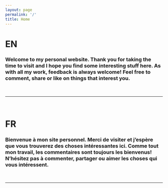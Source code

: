 ```yaml
---
layout: page
permalink: '/'
title: Home
---
```


<div class="container">
	<div class="row">
		<div class="col-lg-2">
			<h1>EN</h1>
		</div>
		<div class="col-lg-7">
			<h3>Welcome to my personal website. Thank you for taking the time to visit and I hope you find some interesting stuff here. As with all my work, feedback is always welcome! Feel free to comment, share or like on things that interest you.
            </h3>
		</div>
	</div>
</div>
<br>
<hr>
<br>
<div class="container">
	<div class="row">
		<div class="col-lg-2">
			<h1>FR</h1>
		</div>
		<div class="col-lg-7">
			<h3>Bienvenue à mon site personnel. Merci de visiter et j’espère que vous trouverez des choses intéressantes ici. Comme tout mon travail, les commentaires sont toujours les bienvenus! N’hésitez pas à commenter, partager ou aimer les choses qui vous intéressent.</h3>
		</div>
	</div>
</div>
<br>
<hr>
